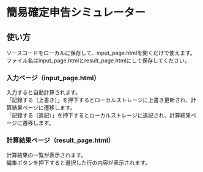 # 簡易確定申告シミュレーター

## 使い方

ソースコードをローカルに保存して、input_page.htmlを開くだけで使えます。  
ファイル名はinput_page.htmlとresult_page.htmlにして保存してください。  

### 入力ページ（input_page.html）
入力すると自動計算されます。  
「記録する（上書き）」を押下するとローカルストレージに上書き更新され、計算結果ページに遷移します。  
「記録する（追記）」を押下するとローカルストレージに追記され、計算結果ページに遷移します。  

### 計算結果ページ（result_page.html）
計算結果の一覧が表示されます。  
編集ボタンを押下すると選択した行の内容が表示されます。
